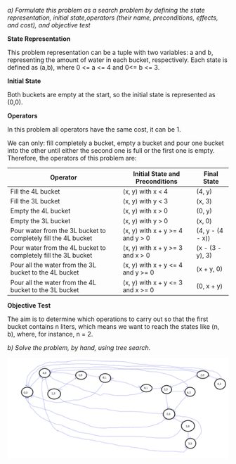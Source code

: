 *a) Formulate this problem as a search problem by defining the state representation, initial state,operators (their name, preconditions, effects, and cost), and objective test*

**State Representation**

This problem representation can be a tuple with two variables: a and b, representing the amount of water in each bucket, respectively. Each state is defined as (a,b), where 0 <= a <= 4 and 0<= b <= 3.

**Initial State**

Both buckets are empty at the start, so the initial state is represented as (0,0).


**Operators**

In this problem all operators have the same cost, it can be 1.

We can only: fill completely a bucket, empty a bucket and pour one bucket into the other until either the second one is full or the first one is empty. Therefore, the operators of this problem are:

| Operator                                                     | Initial State and Preconditions | Final State  |
| ------------------------------------------------------------ | ------------------------------- | ------------ |
| Fill the 4L bucket                                        | (x, y) with x < 4               | (4, y)       |
| Fill the 3L bucket                                        | (x, y) with y < 3               | (x, 3)       |
| Empty the 4L bucket                                       | (x, y) with x > 0               | (0, y)       |
| Empty the 3L bucket                                       | (x, y) with y > 0               | (x, 0)       | 
| Pour water from the 3L bucket to completely fill the 4L bucket | (x, y) with x + y >= 4 and y > 0  | (4, y - (4 - x)) |
| Pour water from the 4L bucket to completely fill the 3L bucket | (x, y) with x + y >= 3 and x > 0  | (x - (3 - y), 3) |
| Pour all the water from the 3L bucket to the 4L bucket    | (x, y) with x + y <= 4 and y >= 0 | (x + y, 0)     | 
| Pour all the water from the 4L bucket to the 3L bucket    | (x, y) with x + y <= 3 and x >= 0 | (0, x + y)     |




**Objective Test**

The aim is to determine which operations to carry out so
that the first bucket contains n liters, which means we want to reach the states like (n, b), where, for instance, n = 2.




*b) Solve the problem, by hand, using tree search.*

![Resolução](./ex1b.png)
